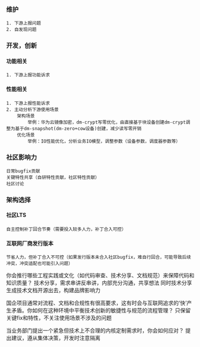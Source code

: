 ### 维护
	1. 下游上报问题
	2. 自发现问题

### 开发，创新
#### 功能相关
	1. 下游上报功能诉求
#### 性能相关
	1. 下游上报性能诉求
	2. 主动分析下游使用场景
		架构场景
			举例：华为云镜像加密，dm-crypt写零优化，由直接基于块设备创建dm-crypt调整为基于dm-snapshot(dm-zero+cow设备)创建，减少读写零开销
		优化场景
			举例：IO性能优化，分析业务IO模型，调整参数（设备参数，调度器参数等）

### 社区影响力
	日常bugfix贡献
	关键特性共享（自研特性贡献，社区特性贡献）
	社区讨论

### 架构选择
#### 社区LTS
	自主控制补丁回合节奏（需要投入较多人力，补丁合入可控）
#### 互联网厂商发行版本
	节省人力，但补丁合入不可控（如果发行版本未合入社区bugfix，难自行回合，可能导致后续冲突，冲突适配也可能引入问题）


你会推行哪些工程实践或文化（如代码审查、技术分享、文档规范）来保障代码和知识质量？
技术分享，需求串讲反串讲，内部充分沟通，共享想法
同时技术分享生成技术文档开源出去，构建品牌影响力

国企项目通常对流程、文档和合规性有很高要求，这有时会与互联网追求的‘快’产生矛盾。你如何在这种环境中平衡技术创新的敏捷性与规范的流程管理？
只保留关键fix和特性，不关注使用场景不涉及的问题

当业务部门提出一个紧急但技术上不合理的内核定制需求时，你会如何应对？
提出建议，遵从集体决策，开发时注意隔离
